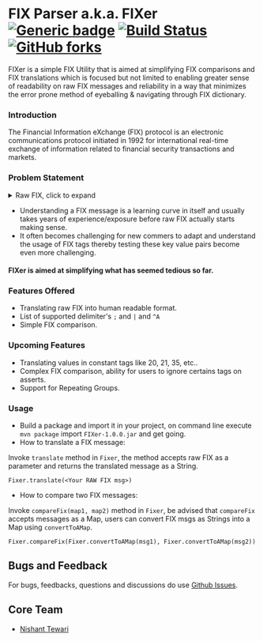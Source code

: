 # FIX Parser a.k.a. FIXer [![Generic badge](https://img.shields.io/badge/Version-1.0.0-Green.svg)](https://github.com/ntewari29/FIXer) [![Build Status](https://travis-ci.org/ntewari29/FIXer.svg?branch=master)](https://travis-ci.org/ntewari29/FIXer) [![GitHub forks](https://img.shields.io/github/forks/Naereen/StrapDown.js.svg?style=social&label=Fork&maxAge=2592000)](https://github.com/ntewari29/FIXer/network)
FIXer is a simple FIX Utility that is aimed at simplifying FIX comparisons and FIX translations which is focused but not limited to enabling greater sense of readability on raw FIX messages and reliability in a way that minimizes the error prone method of eyeballing & navigating through FIX dictionary.

### Introduction
The Financial Information eXchange (FIX) protocol is an electronic communications protocol initiated in 1992 for international real-time exchange of information related to financial security transactions and markets. 

### Problem Statement

<details>
  <summary>Raw FIX, click to expand</summary>
  
  ```javascript
    8=FIX.4.2 ; 9=176 ; 35=8 ; 49=PHLX ; 56=PERS ; 52=20071123-05:30:00.000 ; 11=ATOMNOCCC9990900 ; 20=3 ; 150=E ; 39=E ; 55=MSFT ; 167=CS ; 54=1 ; 38=15 ; 40=2 ; 44=15 ; 58=PHLX EQUITY TESTING ; 59=0 ; 47=C ; 32=0 ; 31=0 ; 151=15 ; 14=0 ; 6=0 ; 10=128 ;
  ```
</details>

* Understanding a FIX message is a learning curve in itself and usually takes years of experience/exposure before raw FIX actually starts making sense.
* It often becomes challenging for new commers to adapt and understand the usage of FIX tags thereby testing these key value pairs become even more challenging.

#### FIXer is aimed at simplifying what has seemed tedious so far. 

### Features Offered 
* Translating raw FIX into human readable format.
* List of supported delimiter's ```;``` and ```|``` and ```^A```
* Simple FIX comparison.

### Upcoming Features
* Translating values in constant tags like 20, 21, 35, etc..
* Complex FIX comparison, ability for users to ignore certains tags on asserts.
* Support for Repeating Groups.

### Usage
* Build a package and import it in your project, on command line execute ```mvn package``` import ```FIXer-1.0.0.jar``` and get going.
* How to translate a FIX message:

Invoke ```translate``` method in ```Fixer```, the method accepts raw FIX as a parameter and returns the translated message as a String.

```
Fixer.translate(<Your RAW FIX msg>)
```
* How to compare two FIX messages:

Invoke ```compareFix(map1, map2)``` method in ```Fixer```, be advised that ```compareFix``` accepts messages as a Map, users can convert FIX msgs as Strings into a Map using ```convertToAMap```.

```Fixer.compareFix(Fixer.convertToAMap(msg1), Fixer.convertToAMap(msg2))```

## Bugs and Feedback
For bugs, feedbacks, questions and discussions do use [Github Issues](https://github.com/ntewari29/FIXer/issues).

## Core Team
* [Nishant Tewari](https://github.com/ntewari29)
